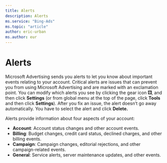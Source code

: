 ```yaml
---
title: Alerts
description: Alerts
ms.service: "Bing-Ads"
ms.topic: "article"
author: eric-urban
ms.author: eur
---
```


# Alerts

Microsoft Advertising sends you alerts to let you know about important events relating to your account. Critical alerts are issues that can prevent you from using Microsoft Advertising and are marked with an exclamation point. You can modify which alerts you see by clicking the gear icon ![gear icon](../../images/BA_Icons_Gear.png), and then click **Settings** (or from global menu at the top of the page, click **Tools** and then click **Settings**). After you fix an issue, the alert doesn’t go away automatically. You have to select the alert and click **Delete.**

Alerts provide information about four aspects of your account:

- **Account**: Account status changes and other account events.
- **Billing**: Budget changes, credit card status, declined charges, and other billing events.
- **Campaign**: Campaign changes, editorial rejections, and other campaign-related events.
- **General**: Service alerts, server maintenance updates, and other events.


